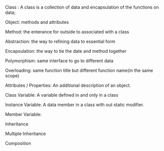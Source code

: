 Class :
  A class is a collection of data and encapsulation of the functions on data;
  
Object:
   methods and attributes
   
Method:
  the enterance for outside to  associated with a class
  
Abstraction: 
the way to refining data to essential form

Encapsulation: 
  the way to tie the date and method together
  
Polymorphism:
  same interface to go to different data
  
Overloading:
 same function title but different function name(in the same scope)
 
Attributes / Properties: 
  An additional description of an object.
  
Class Variable:
  A variable defined in and only in a class 

Instance Variable:
  A data member in a class with out static modifier.
  
Member Variable:

Inheritance

Multiple Inheritance

Composition

